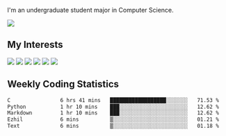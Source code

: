 I'm an undergraduate student major in Computer Science.

![](https://github-readme-stats.vercel.app/api?username=littzhch&theme=radical)

## My Interests

![](https://img.shields.io/badge/Python-3776AB?style=flat&labelColor=FFD43B&logoColor=3776AB&logo=python)
![](https://img.shields.io/badge/C-00599C?style=flat&labelColor=01427d&logoColor=6295cb&logo=c)
![](https://img.shields.io/badge/Rust-ffffff?style=flat&labelColor=ffffff&logoColor=000000&logo=rust)
![](https://img.shields.io/badge/LaTeX-008080?style=flat&labelColor=eeece5&logoColor=008080&logo=latex)
![](https://img.shields.io/badge/OpenGL-5487b2?style=flat&labelColor=ffffff&logoColor=5487b2&logo=opengl)
![](https://img.shields.io/badge/archlinux-1793d1?style=flat&labelColor=333333&logoColor=1793d1&logo=archlinux)

## Weekly Coding Statistics
<!--START_SECTION:waka-->

```txt
C                6 hrs 41 mins   ██████████████████░░░░░░░   71.53 %
Python           1 hr 10 mins    ███░░░░░░░░░░░░░░░░░░░░░░   12.62 %
Markdown         1 hr 10 mins    ███░░░░░░░░░░░░░░░░░░░░░░   12.62 %
Ezhil            6 mins          ▒░░░░░░░░░░░░░░░░░░░░░░░░   01.21 %
Text             6 mins          ▒░░░░░░░░░░░░░░░░░░░░░░░░   01.18 %
```

<!--END_SECTION:waka-->
